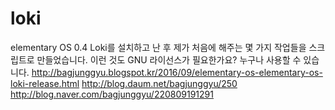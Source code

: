 # loki
elementary OS 0.4 Loki를 설치하고 난 후 제가 처음에 해주는 몇 가지 작업들을 스크립트로 만들었습니다.
이런 것도 GNU 라이선스가 필요한가요? 누구나 사용할 수 있습니다.
http://bagjunggyu.blogspot.kr/2016/09/elementary-os-elementary-os-loki-release.html
http://blog.daum.net/bagjunggyu/250
http://blog.naver.com/bagjunggyu/220809191291
